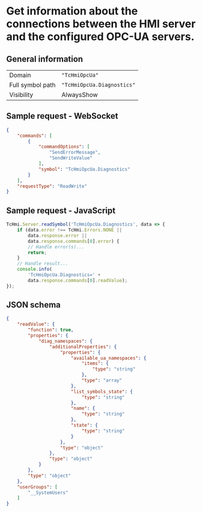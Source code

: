 # Get information about the connections between the HMI server and the configured OPC-UA servers.

## General information

|  |  |
| - | - |
| Domain | `"TcHmiOpcUa"` |
| Full symbol path | `"TcHmiOpcUa.Diagnostics"` |
| Visibility | AlwaysShow |

## Sample request - WebSocket

```json
{
    "commands": [
        {
            "commandOptions": [
                "SendErrorMessage",
                "SendWriteValue"
            ],
            "symbol": "TcHmiOpcUa.Diagnostics"
        }
    ],
    "requestType": "ReadWrite"
}
```

## Sample request - JavaScript

```javascript
TcHmi.Server.readSymbol('TcHmiOpcUa.Diagnostics', data => {
    if (data.error !== TcHmi.Errors.NONE ||
        data.response.error ||
        data.response.commands[0].error) {
        // Handle error(s)...
        return;
    }
    // Handle result...
    console.info(
        'TcHmiOpcUa.Diagnostics=' +
        data.response.commands[0].readValue);
});
```

## JSON schema

```json
{
    "readValue": {
        "function": true,
        "properties": {
            "diag_namespaces": {
                "additionalProperties": {
                    "properties": {
                        "available_ua_namespaces": {
                            "items": {
                                "type": "string"
                            },
                            "type": "array"
                        },
                        "list_symbols_state": {
                            "type": "string"
                        },
                        "name": {
                            "type": "string"
                        },
                        "state": {
                            "type": "string"
                        }
                    },
                    "type": "object"
                },
                "type": "object"
            }
        },
        "type": "object"
    },
    "userGroups": [
        "__SystemUsers"
    ]
}
```
